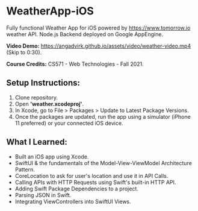 # WeatherApp-iOS
Fully functional Weather App for iOS powered by https://www.tomorrow.io weather API. Node.js Backend deployed on Google AppEngine. 

**Video Demo:** https://angadvirk.github.io/assets/video/weather-video.mp4 (Skip to 0:30).

**Course Credits:** CS571 - Web Technologies - Fall 2021.

## Setup Instructions:
1. Clone repository. 
2. Open **'weather.xcodeproj'**. 
3. In Xcode, go to File > Packages > Update to Latest Package Versions.
4. Once the packages are updated, run the app using a simulator (iPhone 11 preferred) or your connected iOS device.

## What I Learned:
* Built an iOS app using Xcode.
* SwiftUI & the fundamentals of the Model-View-ViewModel Architecture Pattern. 
* CoreLocation to ask for user's location and use it in API Calls. 
* Calling APIs with HTTP Requests using Swift's built-in HTTP API. 
* Adding Swift Package Dependencies to a project. 
* Parsing JSON in Swift.
* Integrating ViewControllers into SwiftUI Views.
